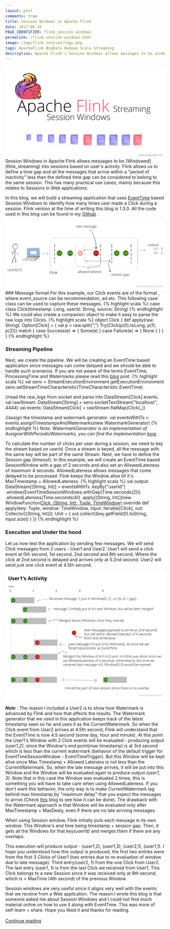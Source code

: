 ```yaml
---
layout: post
comments: true
title: Session Windows in Apache Flink
date: 2017-06-10
PAGE_IDENTIFIER: flink_session_windows
permalink: /flink-session-windows.html
image: /img/flink_session/logo.png
tags: ApacheFlink BigData Hadoop Scala Streaming
description: Apache Flink's Session Windows allows messages to be windowed into sessions. In this blog, we will create a streaming application that counts number of Clicks made by each user within a session using EventTimeSession windows.
---
```

<div class="col three">
    <img class="col three" src="/img/flink_session/header.png">
</div>
Session Windows in Apache Flink allows messages to be [Windowed](flink_streaming) into sessions based on user's activity. Flink allows us to define a time gap and all the messages that arrive within a "period of inactivity" less than the defined time gap can be considered to belong to the same session. This has many practical use cases, mainly because this relates to Sessions in Web applications.

In this blog, we will build a streaming application that uses [EventTime](flink_eventtime) based Session Windows to identify how many times user made a Click during a session. Flink version at the time of writing this blog is 1.3.0. All the code used in this blog can be found in my [Github](https://github.com/soniclavier/bigdata-notebook/tree/master/flink/src/main/scala/com/vishnu/flink/streaming/sessionwindows) <i class="fa fa-github" aria-hidden="true"></i>.
<div class="col three">
    <img class="col three expandable" src="/img/flink_session/use_case.png">
</div>
### Message format
For this example, our Click events are of the format <timestamp, user_id, event_source>, where event_source can be recommendation, ad etc. This following case class can be used to capture these messages.
{% highlight scala %}
case class Click(timestamp: Long, userId: String, source: String)
{% endhighlight %}
We could also create a companion object to make it easy to parse the raw logs into Clicks.
{% highlight scala %}
object Click {
    def apply(raw: String): Option[Click] = {
      val p = raw.split(",")
      Try(Click(p(0).toLong, p(1), p(2))) match {
        case Success(e) ⇒ {
          Some(e)
        }
        case Failure(e) ⇒ {
          None
        }
      }
    }
  }
{% endhighlight %}

### Streaming Pipeline
Next, we create the pipeline. We will be creating an EventTime based application since messages can come delayed and we should be able to handle such scenarios. If you are not aware of the terms EventTime, ProcessingTime and Watermarks please read this [blog](flink_eventtime) post.
{% highlight scala %}
val senv = StreamExecutionEnvironment.getExecutionEnvironment
senv.setStreamTimeCharacteristic(TimeCharacteristic.EventTime)

//read the raw_logs from socket and parse into DataStream[Click] events.
val rawStream: DataStream[String] = senv.socketTextStream("localhost", 4444)
val events: DataStream[Click] = rawStream.flatMap(Click(_))

//assign the timestamp and watermark generator.
val eventsWithTs = events.assignTimestampsAndWatermarks(new WatermarkGenerator)
{% endhighlight %}
*Note: WatermarkGenerator is an implementation of AssignerWithPeriodicWatermarks, you can find the implementation [here](https://github.com/soniclavier/bigdata-notebook/blob/master/flink/src/main/scala/com/vishnu/flink/streaming/sessionwindows/SessionWindowExample.scala#L77).*

To calculate the number of clicks per user during a session, we need to key the stream based on userId. Once a stream is keyed, all the message with the same key will be part of the same Stream. Next, we have to define the Session gap (timeout). In this example, we will create an EventTime based SessionWindow with a gap of 2 seconds and also set an AllowedLateness of maximum 4 seconds. AllowedLateness allows messages that come delayed to be processed. Flink keeps the Window alive till it's MaxTimestamp + AllowedLateness.
{% highlight scala %}
val output: DataStream[(String, Int)] = eventsWithTs
    .keyBy("userId")
    .window(EventTimeSessionWindows.withGap(Time.seconds(2)))
    .allowedLateness(Time.seconds(4))
    .apply[(String, Int)](new WindowFunction[Click, (String, Int), Tuple, TimeWindow](){
      override def apply(key: Tuple,
                         window: TimeWindow,
                         input: Iterable[Click],
                         out: Collector[(String, Int)]): Unit = {
        out.collect((key.getField(0).toString, input.size))
      }
})
{% endhighlight %}
### Execution and Under the hood
Let us now test the application by sending few messages. We will send Click messages from 2 users - User1 and User2. User1 will send a click event at 0th second, 1st second, 2nd second and 8th second. Where the click at 2nd second is delayed and arrives only at 5.2nd second. User2 will send just one click event at 4.5th second. 

<div class="col three">
    <img class="col three expandable" src="/img/flink_session/session_merge.png">
</div>

***Note*** : The reason I included a User2 is to show how Watermark is advanced by Flink and how that affects the results. The Watermark generator that we used in this application keeps track of the latest timestamp seen so far and uses it as the CurrentWatermark. So when the Click event from User2 arrives at 4.5th second, Flink will understand that the EventTime is now 4.5 second (some day, hour and minute). At this point the User1's Window with 2 Click events will be evaluated - producing output *(user1,2)*, since the Window's end point(max timestamp) is at 3rd second which is less than the current watermark (behavior of the default trigger for EventTimeSessionWindow - EventTimeTrigger). But this Window will be kept alive since Max Timestamp + Allowed Lateness is not less than the CurrentWatermark. So, when the late message arrives, it will be put into this Window and the Window will be evaluated again to produce output *(user1, 3)*. Note that in this case the Window was evaluated 2 times, this is something you will have to take care when using AllowedLateness. If you don't want this behavior, the only way is to make CurrentWatermark lag behind max timestamp by "maximum delay" that you expect the messages to arrive.(Check [this](flink_eventtime#watermarks) blog to see how it can be done). The drawback with the Watermark approach is that Window will be evaluated only after MaxTimestamp + MaxDealy, even if there are no late arriving messages. 

When using Session window, Flink initially puts each message in its own window. This Window's end time being timestamp + session gap. Then, it gets all the Windows for that key(userId) and merges them if there are any overlaps. 

This execution will produce output - (user1,2), (user1,3), (user2,1), (user1,1). I hope you understood how this output is produced, the first two entries were from the first 3 Clicks of User1 (two entries due to re-evaluation of window due to late message). Third entry(user2, 1) from the one Click from User2. The last entry (user1, 1) is from the last Click we received from User1. This Click belongs to a new Session since it was received only at 8th second, which is > MaxTime (4th second) of the previous Window.

Session windows are very useful since it aligns very well with the events that we receive from a Web application. The reason I wrote this blog is that someone asked me about Session Windows and I could not find much material online on how to use it along with EventTime. This was more of self-learn + share. Hope you liked it and thanks for reading.	
<br/><a href="search.html?query=flink">Continue reading</a>